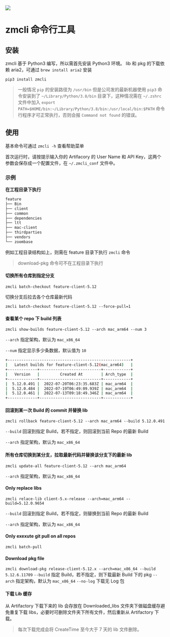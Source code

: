 <div align=left>
<img src = 'https://img.shields.io/badge/latest_version-1.0.4-blue.svg'>
</div>


# zmcli 命令行工具

## 安装

zmcli 基于 Python3 编写，所以需首先安装 Python3 环境。
lib 和 pkg 的下载依赖 aria2，可通过 `brew install aria2` 安装

`pip3 install zmcli`

> 一般情况 `pip` 的安装路径为 `/usr/bin` 但是公司发的最新机器使用 `pip3` 命令安装到了 `~/Library/Python/3.8/bin` 目录下，这种情况需在 `~/.zshrc` 文件中加入 `export PATH=$HOME/bin:~/Library/Python/3.8/bin:/usr/local/bin:$PATH` 命令行程序才可正常执行，否则会报 `Command not found` 的错误。

## 使用

基本命令可通过 `zmcli -h` 查看帮助菜单

首次运行时，请按提示输入你的 Artifacory 的 User Name 和 API Key，这两个参数会保存成一个配置文件，在 `~/.zmcli_conf` 文件中。

### 示例

**在工程目录下执行**

```bash
feature
├── Bin
├── client
├── common
├── dependencies
├── ltt
├── mac-client
├── thirdparties
├── vendors
└── zoombase
```

例如工程目录结构如上，则需在 feature 目录下执行 `zmcli` 命令
> download-pkg 命令可不在工程目录下执行

#### 切换所有仓库到指定分支

`zmcli batch-checkout feature-client-5.12`

切换分支后拉去各个仓库最新代码

`zmcli batch-checkout feature-client-5.12 --force-pull=1`

#### 查看某个 repo 下 build 列表

`zmcli show-builds feature-client-5.12 --arch mac_arm64 --num 3`

`--arch` 指定架构，默认为 `mac_x86_64`

`--num` 指定显示多少条数据，默认值为 `10`

```bash
+------------------------------------------------------+
|   Latest builds for feature-client-5.12(mac_arm64)   |
+-------------+---------------------------+------------+
|   Version   |         Created At        | Arch_type  |
+-------------+---------------------------+------------+
|  5.12.0.491 |  2022-07-20T06:23:35.683Z | mac_arm64  |
|  5.12.0.484 |  2022-07-19T06:49:09.939Z | mac_arm64  |
|  5.12.0.461 |  2022-07-13T09:18:49.346Z | mac_arm64  |
+-------------+---------------------------+------------+
```

#### 回滚到某一次 Build 的 commit 并替换 lib

`zmcli rollback feature-client-5.12 --arch mac_arm64 --build 5.12.0.491`

`--build`   回滚到指定 Build，若不指定，则回滚到当前 Repo 的最新 Build

`--arch`    指定架构，默认为 `mac_x86_64`

#### 所有仓库切换到某分支，拉取最新代码并替换该分支下的最新 lib

`zmcli update-all feature-client-5.12 --arch mac_arm64`

`--arch`    指定架构，默认为 `mac_x86_64`

#### Only replace libs

`zmcli relace-lib client-5.x-release --arch=mac_arm64 --build=5.12.0.9654`

`--build`   回滚到指定 Build，若不指定，则替换到当前 Repo 的最新 Build

`--arch`    指定架构，默认为 `mac_x86_64`

#### Only exexute git pull on all repos
`zmcli batch-pull`

#### Download pkg file
`zmcli download-pkg release-client-5.12.x --arch=mac_x86_64 --build 5.12.6.11709`
`--build`   指定 Build，若不指定，则下载最新 Build 下的 pkg
`--arch`    指定架构，默认为 `mac_x86_64`
`--no-log`  下载无 Log 包

#### 下载 Lib 缓存
从 Artifactory 下载下来的 lib 会存放在 Downloaded_libs 文件夹下做磁盘缓存避免重复下载 libs，必要时可删除文件夹下所有文件，然后重新从 Artifactory 下载。
> 每次下载完成会将 CreateTime 至今大于 7 天的 lib 文件删除。